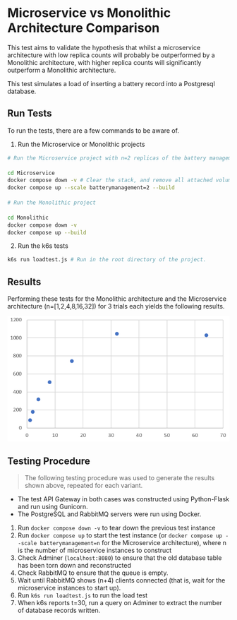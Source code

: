 # Microservice vs Monolithic Architecture Comparison

This test aims to validate the hypothesis that whilst a microservice architecture with low replica counts will probably
be outperformed by a Monolithic architecture, with higher replica counts will significantly outperform a Monolithic
architecture.

This test simulates a load of inserting a battery record into a Postgresql database.

## Run Tests

To run the tests, there are a few commands to be aware of.

1. Run the Microservice or Monolithic projects

```bash
# Run the Microservice project with n=2 replicas of the battery management service

cd Microservice
docker compose down -v # Clear the stack, and remove all attached volumes
docker compose up --scale batterymanagement=2 --build

# Run the Monolithic project

cd Monolithic
docker compose down -v
docker compose up --build
```

2. Run the k6s tests

```bash
k6s run loadtest.js # Run in the root directory of the project.
```

## Results
Performing these tests for the Monolithic architecture and the Microservice architecture (n=[1,2,4,8,16,32]) for 3 trials each yields the following results.

![img.png](img.png)

## Testing Procedure
> The following testing procedure was used to generate the results shown above, repeated for each variant.

- The test API Gateway in both cases was constructed using Python-Flask and run using Gunicorn.
- The PostgreSQL and RabbitMQ servers were run using Docker.

1. Run `docker compose down -v` to tear down the previous test instance
2. Run `docker compose up` to start the test instance (or `docker compose up --scale batterymanagement=n` for the Microservice architecture), where n is the number of microservice instances to construct
3. Check Adminer (`localhost:8080`) to ensure that the old database table has been torn down and reconstructed
4. Check RabbitMQ to ensure that the queue is empty.
5. Wait until RabbitMQ shows (n+4) clients connected (that is, wait for the microservice instances to start up).
6. Run `k6s run loadtest.js` to run the load test
7. When k6s reports t=30, run a query on Adminer to extract the number of database records written.